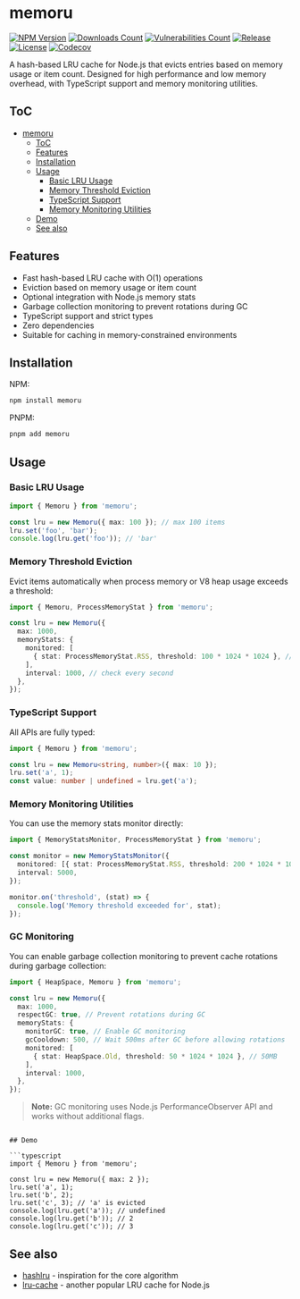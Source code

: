# memoru

[![NPM Version](https://img.shields.io/npm/v/memoru.svg)](https://www.npmjs.com/package/memoru)
[![Downloads Count](https://img.shields.io/npm/dm/memoru.svg)](https://www.npmjs.com/package/memoru)
[![Vulnerabilities Count](https://snyk.io/test/npm/memoru/badge.svg)](https://www.npmjs.com/package/memoru)
[![Release](https://github.com/SkeLLLa/memoru/actions/workflows/release.yml/badge.svg)](https://github.com/SkeLLLa/memoru/actions/workflows/release.yml)
[![License](https://img.shields.io/npm/l/memoru.svg)](https://github.com/SkeLLLa/memoru/blob/master/LICENSE)
[![Codecov](https://img.shields.io/codecov/c/gh/SkeLLLa/memoru.svg)](https://codecov.io/gh/SkeLLLa/memoru)

A hash-based LRU cache for Node.js that evicts entries based on memory usage or item count. Designed for high performance and low memory overhead, with TypeScript support and memory monitoring utilities.

## ToC

- [memoru](#memoru)
  - [ToC](#toc)
  - [Features](#features)
  - [Installation](#installation)
  - [Usage](#usage)
    - [Basic LRU Usage](#basic-lru-usage)
    - [Memory Threshold Eviction](#memory-threshold-eviction)
    - [TypeScript Support](#typescript-support)
    - [Memory Monitoring Utilities](#memory-monitoring-utilities)
  - [Demo](#demo)
  - [See also](#see-also)

## Features

- Fast hash-based LRU cache with O(1) operations
- Eviction based on memory usage or item count
- Optional integration with Node.js memory stats
- Garbage collection monitoring to prevent rotations during GC
- TypeScript support and strict types
- Zero dependencies
- Suitable for caching in memory-constrained environments

## Installation

NPM:

```bash
npm install memoru
```

PNPM:

```bash
pnpm add memoru
```

## Usage

### Basic LRU Usage

```typescript
import { Memoru } from 'memoru';

const lru = new Memoru({ max: 100 }); // max 100 items
lru.set('foo', 'bar');
console.log(lru.get('foo')); // 'bar'
```

### Memory Threshold Eviction

Evict items automatically when process memory or V8 heap usage exceeds a threshold:

```typescript
import { Memoru, ProcessMemoryStat } from 'memoru';

const lru = new Memoru({
  max: 1000,
  memoryStats: {
    monitored: [
      { stat: ProcessMemoryStat.RSS, threshold: 100 * 1024 * 1024 }, // 100MB
    ],
    interval: 1000, // check every second
  },
});
```

### TypeScript Support

All APIs are fully typed:

```typescript
import { Memoru } from 'memoru';

const lru = new Memoru<string, number>({ max: 10 });
lru.set('a', 1);
const value: number | undefined = lru.get('a');
```

### Memory Monitoring Utilities

You can use the memory stats monitor directly:

```typescript
import { MemoryStatsMonitor, ProcessMemoryStat } from 'memoru';

const monitor = new MemoryStatsMonitor({
  monitored: [{ stat: ProcessMemoryStat.RSS, threshold: 200 * 1024 * 1024 }],
  interval: 5000,
});

monitor.on('threshold', (stat) => {
  console.log('Memory threshold exceeded for', stat);
});
```

### GC Monitoring

You can enable garbage collection monitoring to prevent cache rotations during garbage collection:

```typescript
import { HeapSpace, Memoru } from 'memoru';

const lru = new Memoru({
  max: 1000,
  respectGC: true, // Prevent rotations during GC
  memoryStats: {
    monitorGC: true, // Enable GC monitoring
    gcCooldown: 500, // Wait 500ms after GC before allowing rotations
    monitored: [
      { stat: HeapSpace.Old, threshold: 50 * 1024 * 1024 }, // 50MB
    ],
    interval: 1000,
  },
});
```

> **Note:** GC monitoring uses Node.js PerformanceObserver API and works without additional flags.

````

## Demo

```typescript
import { Memoru } from 'memoru';

const lru = new Memoru({ max: 2 });
lru.set('a', 1);
lru.set('b', 2);
lru.set('c', 3); // 'a' is evicted
console.log(lru.get('a')); // undefined
console.log(lru.get('b')); // 2
console.log(lru.get('c')); // 3
````

## See also

- [hashlru](https://github.com/dominictarr/hashlru) - inspiration for the core algorithm
- [lru-cache](https://github.com/isaacs/node-lru-cache) - another popular LRU cache for Node.js
